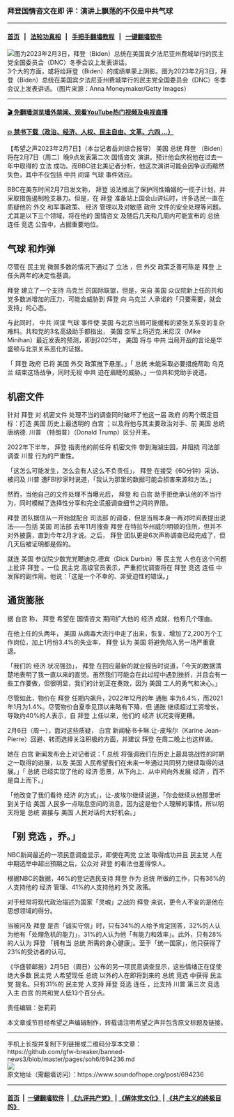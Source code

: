 ### 拜登国情咨文在即 评：演讲上飘荡的不仅是中共气球
------------------------

#### [首页](https://github.com/gfw-breaker/banned-news3/blob/master/README.md) &nbsp;&nbsp;|&nbsp;&nbsp; [法轮功真相](https://github.com/begood0513/basic/blob/master/README.md)  &nbsp;&nbsp;|&nbsp;&nbsp; [手把手翻墙教程](https://github.com/gfw-breaker/guides/wiki)  &nbsp;&nbsp;|&nbsp;&nbsp; [一键翻墙软件](https://github.com/gfw-breaker/nogfw/blob/master/README.md)  



<div><img alt="图为2023年2月3日，拜登（Biden）总统在美国宾夕法尼亚州费城举行的民主党全国委员会（DNC）冬季会议上发表讲话。" src="https://img.soundofhope.org/2023-02/1675815509974.jpg"/>
<br/><figcaption class="caption">
 3个大的方面，或将给拜登（Biden）的成绩单蒙上阴影。图为2023年2月3日，拜登（Biden）总统在美国宾夕法尼亚州费城举行的民主党全国委员会（DNC）冬季会议上发表讲话。（图片来源：Anna Moneymaker/Getty Images）
</figcaption></div><hr/>

#### [ 🎬  免翻墙浏览墙外禁闻、观看YouTube热门视频及电视直播](https://github.com/gfw-breaker/HelloWorld)

#### [ 💥  禁书下载（政治、经济、人权、民主自由、文革、六四 ...）](https://github.com/gfw-breaker/books/blob/master/README.md)

<div><div class="Content__Wrapper sc-1bvya0-0 elmmKw article_body" data-checkusr="" itemprop="articleBody">
 <div id="post_place_1">
 </div>
 <p class="meta-top">
  <span class="meta">
   【希望之声2023年2月7日】（本台记者岳刘综合报导）
  </span>
  <ok href="/term/1045">
   美国
  </ok>
  <ok href="/term/9899">
   总统
  </ok>
  <ok href="/term/3365">
   拜登
  </ok>
  （Biden）将在2月7日（周二）晚9点发表第二次
  <ok href="/term/8037">
   国情咨文
  </ok>
  演讲。预计他会庆祝他在过去一年中取得的
  <ok href="/term/2781">
   立法
  </ok>
  成功。而BBC驻北美记者分析，他这次演讲可能会因争议而黯然失色，其中不仅包括
  <ok href="/term/1059">
   中共
  </ok>
  间谍
  <ok href="/term/12797">
   气球
  </ok>
  事件效应。
 </p>
 <p>
  BBC在美东时间2月7日发文称，
  <ok href="/term/3365">
   拜登
  </ok>
  设法推出了保护同性婚姻的一揽子计划，并采取措施遏制枪支暴力。但是，在
  <ok href="/term/3365">
   拜登
  </ok>
  准备站上国会山讲坛时，许多选民一直在质疑他的
  <ok href="/term/7814">
   外交
  </ok>
  和军事政策、
  <ok href="/term/5444">
   经济
  </ok>
  管理以及对敏感
  <ok href="/term/2772">
   政府
  </ok>
  文件的安全处理等问题。尤其是以下三个领域，将在他的
  <ok href="/term/8037">
   国情咨文
  </ok>
  及随后几天和几周内可能宣布的
  <ok href="/term/9899">
   总统
  </ok>
  <ok href="/term/12659">
   连任
  </ok>
  <ok href="/term/2719">
   竞选
  </ok>
  公告中，占据重要地位。
 </p>
 <h2>
  <strong>
   <ok href="/term/12797">
    气球
   </ok>
   和炸弹
  </strong>
 </h2>
 <p>
  尽管在
  <ok href="/term/2718">
   民主党
  </ok>
  微弱多数的情况下通过了
  <ok href="/term/2781">
   立法
  </ok>
  ，但
  <ok href="/term/7814">
   外交
  </ok>
  政策乏善可陈是
  <ok href="/term/3365">
   拜登
  </ok>
  上任头两年的决定性基调。
 </p>
 <p>
  <ok href="/term/3365">
   拜登
  </ok>
  建立了一个支持
  <ok href="/term/5128">
   乌克兰
  </ok>
  的国际联盟，但是，来自
  <ok href="/term/1045">
   美国
  </ok>
  众议院新上任的共和党多数派增加的压力，可能会威胁到
  <ok href="/term/3365">
   拜登
  </ok>
  向
  <ok href="/term/5128">
   乌克兰
  </ok>
  人承诺的「只要需要，就会支持」的心态。
 </p>
 <p>
  与此同时，
  <ok href="/term/1059">
   中共
  </ok>
  间谍
  <ok href="/term/12797">
   气球
  </ok>
  事件使
  <ok href="/term/1045">
   美国
  </ok>
  与北京当局可能缓和的紧张关系变的复杂难料。共和党的3名高级助手都指出，
  <ok href="/term/1045">
   美国
  </ok>
  空军上将迈克.米尼汉（Mike Minihan）最近发表的预测，即到2025年，
  <ok href="/term/1045">
   美国
  </ok>
  将与
  <ok href="/term/1059">
   中共
  </ok>
  当局开战的言论是华盛顿与北京关系恶化的证据。
 </p>
 <p>
  「
  <ok href="/term/3365">
   拜登
  </ok>
  <ok href="/term/2772">
   政府
  </ok>
  已将
  <ok href="/term/1045">
   美国
  </ok>
  <ok href="/term/7814">
   外交
  </ok>
  政策推下悬崖。」「
  <ok href="/term/9899">
   总统
  </ok>
  未能采取必要措施帮助
  <ok href="/term/5128">
   乌克兰
  </ok>
  结束这场战争，同时无视
  <ok href="/term/1059">
   中共
  </ok>
  迫在眉睫的威胁。」一位共和党助手说道。
 </p>
 <h2>
  <strong>
   <ok href="/term/27095">
    机密文件
   </ok>
  </strong>
 </h2>
 <p>
  针对
  <ok href="/term/3365">
   拜登
  </ok>
  对
  <ok href="/term/27095">
   机密文件
  </ok>
  处理不当的调查同时破坏了他这一届
  <ok href="/term/2772">
   政府
  </ok>
  的两个既定目标：打造
  <ok href="/term/1045">
   美国
  </ok>
  历史上最透明的
  <ok href="/term/1388">
   白宫
  </ok>
  ；以及将他与其主要政治对手、前
  <ok href="/term/1045">
   美国
  </ok>
  <ok href="/term/9899">
   总统
  </ok>
  唐纳德.
  <ok href="/term/1041">
   川普
  </ok>
  （特朗普）（Donald Trump）区分开来。
 </p>
 <p>
  2022年下半年，
  <ok href="/term/3365">
   拜登
  </ok>
  指责他的前任将
  <ok href="/term/27095">
   机密文件
  </ok>
  带到海湖庄园，并阻挠
  <ok href="/term/2426">
   司法部
  </ok>
  调查
  <ok href="/term/1041">
   川普
  </ok>
  行为的严重性。
 </p>
 <p>
  「这怎么可能发生，怎么会有人这么不负责任」，
  <ok href="/term/3365">
   拜登
  </ok>
  在接受《60分钟》采访、被问及
  <ok href="/term/1041">
   川普
  </ok>
  遭FBI抄家时说道，「我认为那里的数据可能会损害来源和方法。」
 </p>
 <p>
  然而，当他自己的文件处理不当曝光后，
  <ok href="/term/3365">
   拜登
  </ok>
  和
  <ok href="/term/1388">
   白宫
  </ok>
  助手拒绝承认他的不当行为，同时模糊了选择性分享和完全谎报调查细节之间的界限。
 </p>
 <p>
  <ok href="/term/3365">
   拜登
  </ok>
  团队据信从一开始就配合
  <ok href="/term/2426">
   司法部
  </ok>
  的调查，但是当局本身一再对时间表提出说法——包括
  <ok href="/term/1045">
   美国
  </ok>
  <ok href="/term/2426">
   司法部
  </ok>
  去年11月搜查
  <ok href="/term/3365">
   拜登
  </ok>
  在特拉华州威尔明顿的住所，但并不对外披露，直到今年2月才说。之后，
  <ok href="/term/3365">
   拜登
  </ok>
  团队更是6次声称调查已经完成了，但几天后被证明都是假的。
 </p>
 <p>
  就连
  <ok href="/term/1045">
   美国
  </ok>
  参议院少数党党鞭迪克.德宾（Dick Durbin）等
  <ok href="/term/2718">
   民主党
  </ok>
  人也在这个问题上批评
  <ok href="/term/3365">
   拜登
  </ok>
  。一位
  <ok href="/term/2718">
   民主党
  </ok>
  高级官员表示，严重担忧调查将在
  <ok href="/term/3365">
   拜登
  </ok>
  <ok href="/term/2719">
   竞选
  </ok>
  <ok href="/term/12659">
   连任
  </ok>
  中发挥的副作用。他说：「这是一个不幸的、非受迫性的错误。」
 </p>
 <h2>
  <strong>
   通货膨胀
  </strong>
 </h2>
 <p>
  据
  <ok href="/term/1388">
   白宫
  </ok>
  称，
  <ok href="/term/3365">
   拜登
  </ok>
  希望在
  <ok href="/term/8037">
   国情咨文
  </ok>
  期间扩大他的
  <ok href="/term/5444">
   经济
  </ok>
  成就，他有几个理由。
 </p>
 <p>
  在他上任的头两年，
  <ok href="/term/1045">
   美国
  </ok>
  从病毒大流行中走了出来，恢复、增加了2,200万个工作岗位，加上1月份3.4%的失业率，
  <ok href="/term/3365">
   拜登
  </ok>
  认为
  <ok href="/term/1045">
   美国
  </ok>
  将避免陷入另一场严重衰退。
 </p>
 <p>
  「我们的
  <ok href="/term/5444">
   经济
  </ok>
  状况强劲」，
  <ok href="/term/3365">
   拜登
  </ok>
  在回应最新的就业报告时说道，「今天的数据清楚地表明了我一直以来的直觉。虽然我们可能会在此过程中遇到挫折，并且会有一些工作要做，但很明显，我们的计划正在奏效，因为
  <ok href="/term/1045">
   美国
  </ok>
  工人的勇气和决心。」
 </p>
 <p>
  尽管如此，物价在
  <ok href="/term/3365">
   拜登
  </ok>
  任期内飙升，2022年12月的年
  <ok href="/term/1913">
   通胀
  </ok>
  率为6.4%，而2021年1月为1.4%。尽管物价自夏季见顶以来略有下降，但
  <ok href="/term/1913">
   通胀
  </ok>
  继续超过工资增长，导致约40%的人表示，自
  <ok href="/term/3365">
   拜登
  </ok>
  上任以来，他们的
  <ok href="/term/5444">
   经济
  </ok>
  状况变得更糟。
 </p>
 <p>
  2月6日（周一），面对这些质疑，
  <ok href="/term/1388">
   白宫
  </ok>
  新闻秘书卡琳.让-皮埃尔（Karine Jean-Pierre）回避、转而选择关注积极的方面，并建议
  <ok href="/term/3365">
   拜登
  </ok>
  在周二晚上也这样做。
 </p>
 <p>
  她在
  <ok href="/term/1388">
   白宫
  </ok>
  新闻发布会上对记者说：「
  <ok href="/term/9899">
   总统
  </ok>
  将强调我们在历史上最具挑战性的时期之一取得的进展，以及
  <ok href="/term/1045">
   美国
  </ok>
  人民希望我们在未来一年通过共同努力继续取得的进展。」「
  <ok href="/term/9899">
   总统
  </ok>
  已经实现了他的
  <ok href="/term/5444">
   经济
  </ok>
  愿景，从下向上、从中间向外发展
  <ok href="/term/5444">
   经济
  </ok>
  ，而不是自上而下。」
 </p>
 <p>
  「他改变了我们看待
  <ok href="/term/5444">
   经济
  </ok>
  的方式」，让-皮埃尔继续说道，「你会继续从他那里听到关于给
  <ok href="/term/1045">
   美国
  </ok>
  人民多一点喘息空间的消息，因为这是他个人理解的事情。所以明天将是
  <ok href="/term/9899">
   总统
  </ok>
  直接与
  <ok href="/term/1045">
   美国
  </ok>
  人民对话的大好机会。」
 </p>
 <h2>
  <strong>
   「别
   <ok href="/term/2719">
    竞选
   </ok>
   ，乔。」
  </strong>
 </h2>
 <p>
  NBC新闻最近的一项民意调查显示，即使在两党
  <ok href="/term/2781">
   立法
  </ok>
  取得成功并且
  <ok href="/term/2718">
   民主党
  </ok>
  人在中期选举中超出预期之后，公众对
  <ok href="/term/3365">
   拜登
  </ok>
  的看法也差得惊人。
 </p>
 <p>
  根据NBC的数据，46%的登记选民支持
  <ok href="/term/3365">
   拜登
  </ok>
  作为
  <ok href="/term/9899">
   总统
  </ok>
  所做的工作，只有36%的人支持他的
  <ok href="/term/5444">
   经济
  </ok>
  管理、41%的人支持他的
  <ok href="/term/7814">
   外交
  </ok>
  政策。
 </p>
 <p>
  对于经常将现代政治描述为国家「灵魂」之战的
  <ok href="/term/3365">
   拜登
  </ok>
  来说，更令人不安的是他在思想领域的得分。
 </p>
 <p>
  当被问及
  <ok href="/term/3365">
   拜登
  </ok>
  是否「诚实守信」时，只有34%的人给予肯定回答，32%的人认为他有「处理危机的能力」，31%的人认为他「有能力和效率」。此外，只有28%的人认为
  <ok href="/term/3365">
   拜登
  </ok>
  「拥有当
  <ok href="/term/9899">
   总统
  </ok>
  所需的身心健康」。至于「统一国家」，他只获得了23%的受访者的认可。
 </p>
 <p>
  《华盛顿邮报》2月5日（周日）公布的另一项民意调查显示，这些情绪正在促使绝大多数
  <ok href="/term/2718">
   民主党
  </ok>
  人希望现任
  <ok href="/term/9899">
   总统
  </ok>
  以外的人在即将到来的
  <ok href="/term/9899">
   总统
  </ok>
  <ok href="/term/2719">
   竞选
  </ok>
  中获得
  <ok href="/term/2718">
   民主党
  </ok>
  提名。只有31%的
  <ok href="/term/2718">
   民主党
  </ok>
  人支持
  <ok href="/term/3365">
   拜登
  </ok>
  <ok href="/term/2719">
   竞选
  </ok>
  <ok href="/term/12659">
   连任
  </ok>
  ，比支持
  <ok href="/term/1041">
   川普
  </ok>
  第三次
  <ok href="/term/2719">
   竞选
  </ok>
  入主
  <ok href="/term/1388">
   白宫
  </ok>
  的共和党人低13个百分点。
 </p>
 <p class="meta-btm">
  责任编辑：张莉莉
 </p>
 <p class="meta-btm">
  本文章或节目经希望之声编辑制作，转载请注明希望之声并包含原文标题及链接。
 </p>
</div>
</div>
<hr/>
手机上长按并复制下列链接或二维码分享本文章：<br/>
https://github.com/gfw-breaker/banned-news3/blob/master/pages/soh6/694236.md <br/>
<a href='https://github.com/gfw-breaker/banned-news3/blob/master/pages/soh6/694236.md'><img src='https://github.com/gfw-breaker/banned-news3/blob/master/pages/soh6/694236.md.png'/></a> <br/>
原文地址（需翻墙访问）：https://www.soundofhope.org/post/694236


------------------------
#### [首页](https://github.com/gfw-breaker/banned-news3/blob/master/README.md) &nbsp;|&nbsp; [一键翻墙软件](https://github.com/gfw-breaker/nogfw/blob/master/README.md) &nbsp;| [《九评共产党》](https://github.com/gfw-breaker/9ping.md/blob/master/README.md#九评之一评共产党是什么) | [《解体党文化》](https://github.com/gfw-breaker/jtdwh.md/blob/master/README.md) | [《共产主义的终极目的》](https://github.com/gfw-breaker/gczydzjmd.md/blob/master/README.md)


<img src='http://gfw-breaker.win/banned-news3/pages/soh6/694236.md' width='0px' height='0px'/>